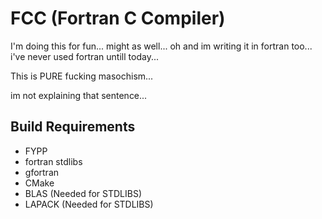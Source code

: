 # FCC (Fortran C Compiler)
I'm doing this for fun... might as well... oh and im writing it in fortran too... i've never used fortran untill today...

This is PURE fucking masochism...

im not explaining that sentence...

## Build Requirements
- FYPP
- fortran stdlibs
- gfortran
- CMake
- BLAS (Needed for STDLIBS)
- LAPACK (Needed for STDLIBS)